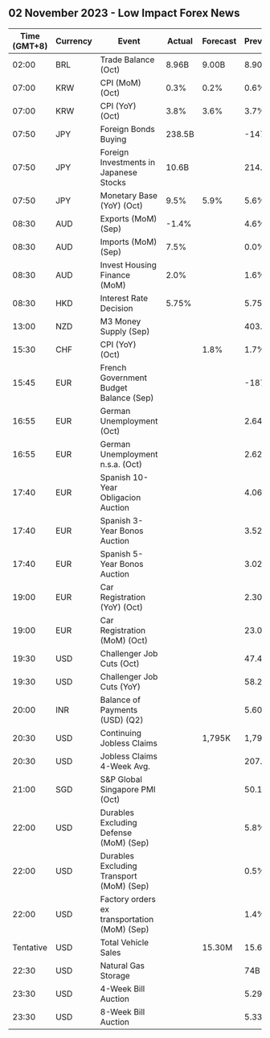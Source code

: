 ## 02 November 2023 - Low Impact Forex News

| Time (GMT+8) | Currency | Event | Actual | Forecast | Previous |
|------|----------|-------|--------|----------|----------|
| 02:00 | BRL | Trade Balance (Oct) | 8.96B | 9.00B | 8.90B |
| 07:00 | KRW | CPI (MoM) (Oct) | 0.3% | 0.2% | 0.6% |
| 07:00 | KRW | CPI (YoY) (Oct) | 3.8% | 3.6% | 3.7% |
| 07:50 | JPY | Foreign Bonds Buying | 238.5B |  | -147.8B |
| 07:50 | JPY | Foreign Investments in Japanese Stocks | 10.6B |  | 214.7B |
| 07:50 | JPY | Monetary Base (YoY) (Oct) | 9.5% | 5.9% | 5.6% |
| 08:30 | AUD | Exports (MoM) (Sep) | -1.4% |  | 4.6% |
| 08:30 | AUD | Imports (MoM) (Sep) | 7.5% |  | 0.0% |
| 08:30 | AUD | Invest Housing Finance (MoM) | 2.0% |  | 1.6% |
| 08:30 | HKD | Interest Rate Decision | 5.75% |  | 5.75% |
| 13:00 | NZD | M3 Money Supply (Sep) |  |  | 403.4B |
| 15:30 | CHF | CPI (YoY) (Oct) |  | 1.8% | 1.7% |
| 15:45 | EUR | French Government Budget Balance (Sep) |  |  | -187.9B |
| 16:55 | EUR | German Unemployment (Oct) |  |  | 2.642M |
| 16:55 | EUR | German Unemployment n.s.a. (Oct) |  |  | 2.627M |
| 17:40 | EUR | Spanish 10-Year Obligacion Auction |  |  | 4.067% |
| 17:40 | EUR | Spanish 3-Year Bonos Auction |  |  | 3.527% |
| 17:40 | EUR | Spanish 5-Year Bonos Auction |  |  | 3.027% |
| 19:00 | EUR | Car Registration (YoY) (Oct) |  |  | 2.30% |
| 19:00 | EUR | Car Registration (MoM) (Oct) |  |  | 23.00% |
| 19:30 | USD | Challenger Job Cuts (Oct) |  |  | 47.457K |
| 19:30 | USD | Challenger Job Cuts (YoY) |  |  | 58.2% |
| 20:00 | INR | Balance of Payments (USD) (Q2) |  |  | 5.600B |
| 20:30 | USD | Continuing Jobless Claims |  | 1,795K | 1,790K |
| 20:30 | USD | Jobless Claims 4-Week Avg. |  |  | 207.50K |
| 21:00 | SGD | S&P Global Singapore PMI (Oct) |  |  | 50.1 |
| 22:00 | USD | Durables Excluding Defense (MoM) (Sep) |  |  | 5.8% |
| 22:00 | USD | Durables Excluding Transport (MoM) (Sep) |  |  | 0.5% |
| 22:00 | USD | Factory orders ex transportation (MoM) (Sep) |  |  | 1.4% |
| Tentative | USD | Total Vehicle Sales |  | 15.30M | 15.67M |
| 22:30 | USD | Natural Gas Storage |  |  | 74B |
| 23:30 | USD | 4-Week Bill Auction |  |  | 5.295% |
| 23:30 | USD | 8-Week Bill Auction |  |  | 5.330% |
